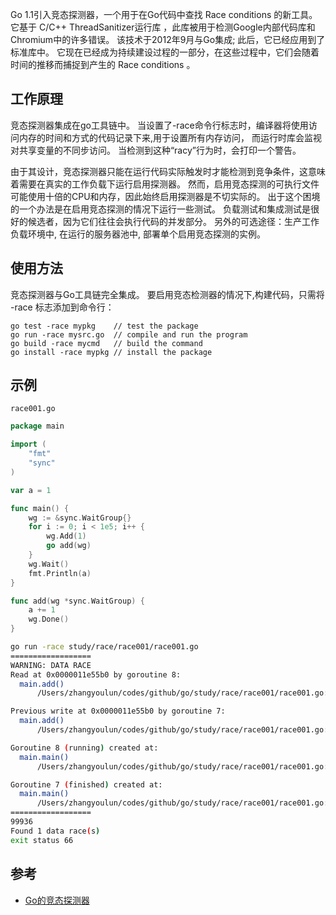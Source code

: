 Go 1.1引入竞态探测器，一个用于在Go代码中查找 Race conditions 的新工具。 它基于 C/C++ ThreadSanitizer运行库 ，此库被用于检测Google内部代码库和Chromium中的许多错误。 该技术于2012年9月与Go集成; 此后，它已经应用到了标准库中。 它现在已经成为持续建设过程的一部分，在这些过程中，它们会随着时间的推移而捕捉到产生的 Race conditions 。

## 工作原理

竞态探测器集成在go工具链中。 当设置了-race命令行标志时，编译器将使用访问内存的时间和方式的代码记录下来,用于设置所有内存访问， 而运行时库会监视对共享变量的不同步访问。 当检测到这种“racy”行为时，会打印一个警告。

由于其设计，竞态探测器只能在运行代码实际触发时才能检测到竞争条件，这意味着需要在真实的工作负载下运行启用探测器。 然而，启用竞态探测的可执行文件可能使用十倍的CPU和内存，因此始终启用探测器是不切实际的。 出于这个困境的一个办法是在启用竞态探测的情况下运行一些测试。 负载测试和集成测试是很好的候选者，因为它们往往会执行代码的并发部分。 另外的可选途径：生产工作负载环境中, 在运行的服务器池中, 部署单个启用竞态探测的实例。

## 使用方法

竞态探测器与Go工具链完全集成。 要启用竞态检测器的情况下,构建代码，只需将 -race 标志添加到命令行：

```
go test -race mypkg    // test the package
go run -race mysrc.go  // compile and run the program
go build -race mycmd   // build the command
go install -race mypkg // install the package
```

## 示例

`race001.go`

```go
package main

import (
	"fmt"
	"sync"
)

var a = 1

func main() {
	wg := &sync.WaitGroup{}
	for i := 0; i < 1e5; i++ {
		wg.Add(1)
		go add(wg)
	}
	wg.Wait()
	fmt.Println(a)
}

func add(wg *sync.WaitGroup) {
	a += 1
	wg.Done()
}
```

```bash
go run -race study/race/race001/race001.go
==================
WARNING: DATA RACE
Read at 0x0000011e55b0 by goroutine 8:
  main.add()
      /Users/zhangyoulun/codes/github/go/study/race/race001/race001.go:21 +0x3e

Previous write at 0x0000011e55b0 by goroutine 7:
  main.add()
      /Users/zhangyoulun/codes/github/go/study/race/race001/race001.go:21 +0x5a

Goroutine 8 (running) created at:
  main.main()
      /Users/zhangyoulun/codes/github/go/study/race/race001/race001.go:14 +0xab

Goroutine 7 (finished) created at:
  main.main()
      /Users/zhangyoulun/codes/github/go/study/race/race001/race001.go:14 +0xab
==================
99936
Found 1 data race(s)
exit status 66
```


## 参考

- [Go的竞态探测器](https://brantou.github.io/2017/05/23/go-race-detector/)